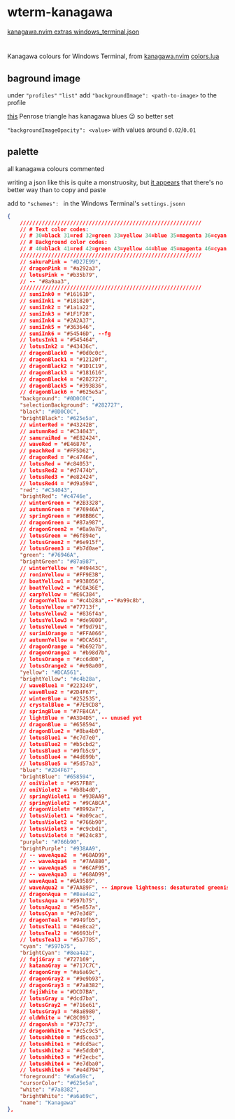 # wterm-kanagawa

[kanagawa.nvim extras windows_terminal.json](https://github.com/rebelot/kanagawa.nvim/blob/master/extras/windows_terminal.json)
#

Kanagawa colours for Windows Terminal, from [kanagawa.nvim](https://github.com/rebelot/kanagawa.nvim) [colors.lua](https://github.com/rebelot/kanagawa.nvim/blob/master/lua/kanagawa/colors.lua)

## baground image
under `"profiles"` `"list"` add `"backgroundImage": <path-to-image>` to the profile

[this](https://github.com/lexxx-c/wterm-kanagawa/blob/main/Penrose-dreieck-blue.png) Penrose triangle has kanagawa blues 😉 so better set

`"backgroundImageOpacity": <value>` with values around `0.02`/`0.01` 

## palette
all kanagawa colours commented

writing a json like this is quite a monstruosity, but [it appears](https://windowsterminalthemes.dev/) that there's no better way than to copy and paste

add to `"schemes": ` in the Windows Terminal's `settings.jsonn`

```json
{
    //////////////////////////////////////////////////////////
    // # Text color codes:
    // # 30=black 31=red 32=green 33=yellow 34=blue 35=magenta 36=cyan 37=white
    // # Background color codes:
    // # 40=black 41=red 42=green 43=yellow 44=blue 45=magenta 46=cyan 47=white
    //////////////////////////////////////////////////////////
    // sakuraPink = "#D27E99",
    // dragonPink = "#a292a3",
    // lotusPink = "#b35b79",
    // -- "#8a9aa3",
    //////////////////////////////////////////////////////////
    // sumiInk0 = "#16161D",
    // sumiInk1 = "#181820",
    // sumiInk2 = "#1a1a22",
    // sumiInk3 = "#1F1F28",
    // sumiInk4 = "#2A2A37",
    // sumiInk5 = "#363646",
    // sumiInk6 = "#54546D", --fg
    // lotusInk1 = "#545464",
    // lotusInk2 = "#43436c",
    // dragonBlack0 = "#0d0c0c",
    // dragonBlack1 = "#12120f",
    // dragonBlack2 = "#1D1C19",
    // dragonBlack3 = "#181616",
    // dragonBlack4 = "#282727",
    // dragonBlack5 = "#393836",
    // dragonBlack6 = "#625e5a",
    "background": "#0D0C0C",
    "selectionBackground": "#282727",
    "black": "#0D0C0C",
    "brightBlack": "#625e5a",
    // winterRed = "#43242B",
    // autumnRed = "#C34043",
    // samuraiRed = "#E82424",
    // waveRed = "#E46876",
    // peachRed = "#FF5D62",
    // dragonRed = "#c4746e",
    // lotusRed = "#c84053",
    // lotusRed2 = "#d7474b",
    // lotusRed3 = "#e82424",
    // lotusRed4 = "#d9a594",
    "red": "#C34043",
    "brightRed": "#c4746e",
    // winterGreen = "#2B3328",
    // autumnGreen = "#76946A",
    // springGreen = "#98BB6C",
    // dragonGreen = "#87a987",
    // dragonGreen2 = "#8a9a7b",
    // lotusGreen = "#6f894e",
    // lotusGreen2 = "#6e915f",
    // lotusGreen3 = "#b7d0ae",
    "green": "#76946A",
    "brightGreen": "#87a987",
    // winterYellow = "#49443C",
    // roninYellow = "#FF9E3B",
    // boatYellow1 = "#938056",
    // boatYellow2 = "#C0A36E",
    // carpYellow = "#E6C384",
    // dragonYellow = "#c4b28a",--"#a99c8b",
    // lotusYellow ="#77713f",
    // lotusYellow2 = "#836f4a",
    // lotusYellow3 = "#de9800",
    // lotusYellow4 = "#f9d791",
    // surimiOrange = "#FFA066",
    // autumnYellow = "#DCA561",
    // dragonOrange = "#b6927b",
    // dragonOrange2 = "#b98d7b",
    // lotusOrange = "#cc6d00",
    // lotusOrange2 = "#e98a00",
    "yellow": "#DCA561",
    "brightYellow": "#c4b28a",
    // waveBlue1 = "#223249",
    // waveBlue2 = "#2D4F67",
    // winterBlue = "#252535",
    // crystalBlue = "#7E9CD8",
    // springBlue = "#7FB4CA",
    // lightBlue = "#A3D4D5", -- unused yet
    // dragonBlue = "#658594",
    // dragonBlue2 = "#8ba4b0",
    // lotusBlue1 = "#c7d7e0",
    // lotusBlue2 = "#b5cbd2",
    // lotusBlue3 = "#9fb5c9",
    // lotusBlue4 = "#4d699b",
    // lotusBlue5 = "#5d57a3",
    "blue": "#2D4F67",
    "brightBlue": "#658594",
    // oniViolet = "#957FB8",
    // oniViolet2 = "#b8b4d0",
    // springViolet1 = "#938AA9",
    // springViolet2 = "#9CABCA",
    // dragonViolet= "#8992a7",
    // lotusViolet1 = "#a09cac",
    // lotusViolet2 = "#766b90",
    // lotusViolet3 = "#c9cbd1",
    // lotusViolet4 = "#624c83",
    "purple": "#766b90",
    "brightPurple": "#938AA9",
    // -- waveAqua2  = "#68AD99",
    // -- waveAqua4  = "#7AA880",
    // -- waveAqua5  = "#6CAF95",
    // -- waveAqua3  = "#68AD99",
    // waveAqua1 = "#6A9589",
    // waveAqua2 = "#7AA89F", -- improve lightness: desaturated greenish Aqua
    // dragonAqua = "#8ea4a2",
    // lotusAqua = "#597b75",
    // lotusAqua2 = "#5e857a",
    // lotusCyan = "#d7e3d8",
    // dragonTeal = "#949fb5",
    // lotusTeal1 = "#4e8ca2",
    // lotusTeal2 = "#6693bf",
    // lotusTeal3 = "#5a7785",
    "cyan": "#597b75",
    "brightCyan": "#8ea4a2",
    // fujiGray = "#727169",
    // katanaGray = "#717C7C",
    // dragonGray = "#a6a69c",
    // dragonGray2 = "#9e9b93",
    // dragonGray3 = "#7a8382",
    // fujiWhite = "#DCD7BA",
    // lotusGray = "#dcd7ba",
    // lotusGray2 = "#716e61",
    // lotusGray3 = "#8a8980",
    // oldWhite = "#C8C093",
    // dragonAsh = "#737c73",
    // dragonWhite = "#c5c9c5",
    // lotusWhite0 = "#d5cea3",
    // lotusWhite1 = "#dcd5ac",
    // lotusWhite2 = "#e5ddb0",
    // lotusWhite3 = "#f2ecbc",
    // lotusWhite4 = "#e7dba0",
    // lotusWhite5 = "#e4d794",
    "foreground": "#a6a69c",
    "cursorColor": "#625e5a",
    "white": "#7a8382",
    "brightWhite": "#a6a69c",
    "name": "Kanagawa"
},

